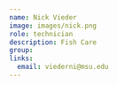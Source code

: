 ```yaml
---
name: Nick Vieder
image: images/nick.png
role: technician
description: Fish Care
group:
links:
  email: viederni@msu.edu
---
```

